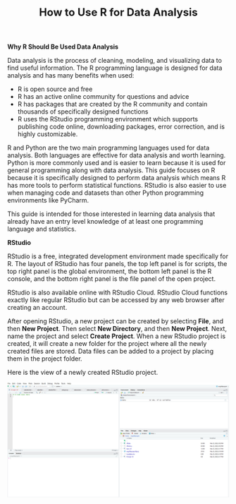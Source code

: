 <p style="text-align: center;font-size:24px;"><strong>How to Use R for Data Analysis </strong></p>
<br>
<p><strong>Why R Should Be Used Data Analysis </strong></p>
<p>Data analysis is the process of cleaning, modeling, and visualizing data to find useful information. The R programming language is designed for data analysis and has many benefits when used:</p>
<ul>
<li>R is open source and free</li>
<li>R has an active online community for questions and advice</li>
<li>R has packages that are created by the R community and contain thousands of specifically designed functions</li>
<li>R uses the RStudio programming environment which supports publishing code online, downloading packages, error correction, and is highly customizable.</li>
</ul>
<p>R and Python are the two main programming languages used for data analysis. Both languages are effective for data analysis and worth learning. Python is more commonly used and is easier to learn because it is used for general programming along with data analysis. This guide focuses on R because it is specifically designed to perform data analysis which means R has more tools to perform statistical functions. RStudio is also easier to use when managing code and datasets than other Python programming environments like PyCharm.</p>
<p>This guide is intended for those interested in learning data analysis that already have an entry level knowledge of at least one programming language and statistics.</p>
<p><strong>RStudio</strong></p>
<p>RStudio is a free, integrated development environment made specifically for R. The layout of RStudio has four panels, the top left panel is for scripts, the top right panel is the global environment, the bottom left panel is the R console, and the bottom right panel is the file panel of the open project.</p>
<p>RStudio is also available online with RStudio Cloud. RStudio Cloud functions exactly like regular RStudio but can be accessed by any web browser after creating an account.</p>
<p>After opening RStudio, a new project can be created by selecting <strong>File</strong>, and then <strong>New Project</strong>. Then select <strong>New Directory</strong>, and then <strong>New Project</strong>. Next, name the project and select <strong>Create Project</strong>. When a new RStudio project is created, it will create a new folder for the project where all the newly created files are stored. Data files can be added to a project by placing them in the project folder.</p>
<p>Here is the view of a newly created RStudio project.</p>


<img src="./images/1.png">
